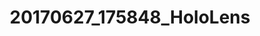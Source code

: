 ---
layout: default
category: bts
tags: ["hololens","microsoft","pets"]
video: "https://player.vimeo.com/video/223369077?badge=0&amp;autopause=0&amp;player_id=0&amp;app_id=72231"
title: "20170627_175848_HoloLens"
thumbnail: "https://i.vimeocdn.com/video/642141180_295x166.jpg?r=pad"
---